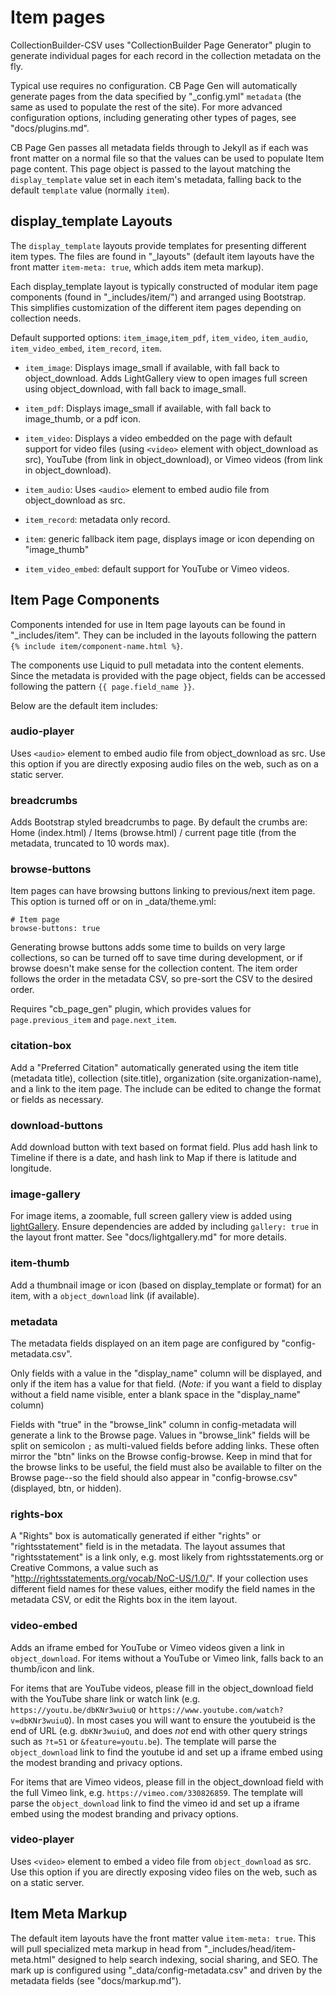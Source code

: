 # Item pages

CollectionBuilder-CSV uses "CollectionBuilder Page Generator" plugin to generate individual pages for each record in the collection metadata on the fly.

Typical use requires no configuration.
CB Page Gen will automatically generate pages from the data specified by "_config.yml" `metadata` (the same as used to populate the rest of the site).
For more advanced configuration options, including generating other types of pages, see "docs/plugins.md".

CB Page Gen passes all metadata fields through to Jekyll as if each was front matter on a normal file so that the values can be used to populate Item page content.
This page object is passed to the layout matching the `display_template` value set in each item's metadata, falling back to the default `template` value (normally `item`).

## display_template Layouts 

The `display_template` layouts provide templates for presenting different item types.
The files are found in "_layouts" (default item layouts have the front matter `item-meta: true`, which adds item meta markup).

Each display_template layout is typically constructed of modular item page components (found in "_includes/item/") and arranged using Bootstrap.
This simplifies customization of the different item pages depending on collection needs.

Default supported options: `item_image`,`item_pdf`, `item_video`, `item_audio`, `item_video_embed`, `item_record`, `item`. 

- `item_image`: Displays image_small if available, with fall back to object_download. Adds LightGallery view to open images full screen using object_download, with fall back to image_small.
- `item_pdf`: Displays image_small if available, with fall back to image_thumb, or a pdf icon.
- `item_video`: Displays a video embedded on the page with default support for video files (using `<video>` element with object_download as src), YouTube (from link in object_download), or Vimeo videos (from link in object_download).
- `item_audio`: Uses `<audio>` element to embed audio file from object_download as src.
- `item_record`: metadata only record.
- `item`: generic fallback item page, displays image or icon depending on "image_thumb"

- `item_video_embed`: default support for YouTube or Vimeo videos.

## Item Page Components

Components intended for use in Item page layouts can be found in "_includes/item".
They can be included in the layouts following the pattern `{% include item/component-name.html %}`.

The components use Liquid to pull metadata into the content elements. 
Since the metadata is provided with the page object, fields can be accessed following the pattern `{{ page.field_name }}`.

Below are the default item includes:

### audio-player

Uses `<audio>` element to embed audio file from object_download as src.
Use this option if you are directly exposing audio files on the web, such as on a static server.

### breadcrumbs

Adds Bootstrap styled breadcrumbs to page.
By default the crumbs are: Home (index.html) / Items (browse.html) / current page title (from the metadata, truncated to 10 words max).

### browse-buttons

Item pages can have browsing buttons linking to previous/next item page. 
This option is turned off or on in _data/theme.yml:

```
# Item page 
browse-buttons: true 
```

Generating browse buttons adds some time to builds on very large collections, so can be turned off to save time during development, or if browse doesn't make sense for the collection content.
The item order follows the order in the metadata CSV, so pre-sort the CSV to the desired order.

Requires "cb_page_gen" plugin, which provides values for `page.previous_item` and `page.next_item`.

### citation-box

Add a "Preferred Citation" automatically generated using the item title (metadata title), collection (site.title), organization (site.organization-name), and a link to the item page.
The include can be edited to change the format or fields as necessary.

### download-buttons

Add download button with text based on format field.
Plus add hash link to Timeline if there is a date, and hash link to Map if there is latitude and longitude.

### image-gallery

For image items, a zoomable, full screen gallery view is added using [lightGallery](http://sachinchoolur.github.io/lightGallery/).
Ensure dependencies are added by including `gallery: true` in the layout front matter.
See "docs/lightgallery.md" for more details.

### item-thumb

Add a thumbnail image or icon (based on display_template or format) for an item, with a `object_download` link (if available).

### metadata 

The metadata fields displayed on an item page are configured by "config-metadata.csv". 

Only fields with a value in the "display_name" column will be displayed, and only if the item has a value for that field. 
(*Note:* if you want a field to display without a field name visible, enter a blank space in the "display_name" column)

Fields with "true" in the "browse_link" column in config-metadata will generate a link to the Browse page. 
Values in "browse_link" fields will be split on semicolon `;` as multi-valued fields before adding links.
These often mirror the "btn" links on the Browse config-browse. 
Keep in mind that for the browse links to be useful, the field must also be available to filter on the Browse page--so the field should also appear in "config-browse.csv" (displayed, btn, or hidden). 

### rights-box

A "Rights" box is automatically generated if either "rights" or "rightsstatement" field is in the metadata.
The layout assumes that "rightsstatement" is a link only, e.g. most likely from rightsstatements.org or Creative Commons, a value such as "http://rightsstatements.org/vocab/NoC-US/1.0/".
If your collection uses different field names for these values, either modify the field names in the metadata CSV, or edit the Rights box in the item layout. 

### video-embed

Adds an iframe embed for YouTube or Vimeo videos given a link in `object_download`.
For items without a YouTube or Vimeo link, falls back to an thumb/icon and link.

For items that are YouTube videos, please fill in the object_download field with the YouTube share link or watch link (e.g. `https://youtu.be/dbKNr3wuiuQ` or `https://www.youtube.com/watch?v=dbKNr3wuiuQ`).
In most cases you will want to ensure the youtubeid is the end of URL (e.g. `dbKNr3wuiuQ`, and does *not* end with other query strings such as `?t=51` or `&feature=youtu.be`). 
The template will parse the `object_download` link to find the youtube id and set up a iframe embed using the modest branding and privacy options. 

For items that are Vimeo videos, please fill in the object_download field with the full Vimeo link, e.g. `https://vimeo.com/330826859`.
The template will parse the `object_download` link to find the vimeo id and set up a iframe embed using the modest branding and privacy options. 

### video-player

Uses `<video>` element to embed a video file from `object_download` as src.
Use this option if you are directly exposing video files on the web, such as on a static server.

## Item Meta Markup

The default item layouts have the front matter value `item-meta: true`.
This will pull specialized meta markup in head from "_includes/head/item-meta.html" designed to help search indexing, social sharing, and SEO.
The mark up is configured using "_data/config-metadata.csv" and driven by the metadata fields (see "docs/markup.md").
